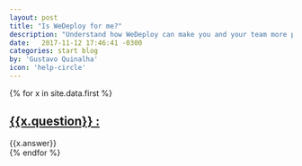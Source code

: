 ```yaml
---
layout: post
title: "Is WeDeploy for me?"
description: "Understand how WeDeploy can make you and your team more productive."
date:   2017-11-12 17:46:41 -0300
categories: start blog
by: 'Gustavo Quinalha'
icon: 'help-circle'
---
```


<div class="margin-top-20 margin-bottom-50">
{% for x in site.data.first %}
<div class="list-item container ">
<div class="flex-grow-1">

  <div class="">
    <h2 class="list-post-title">
      <a href="{{ site.baseurl }}{{ post.url }}">{{x.question}} :</a>
    </h2>
  </div>

  <div class="">
    <span class="list-post-description">
      {{x.answer}}
    </span>
  </div>

</div>
</div>
{% endfor %}
</div>
